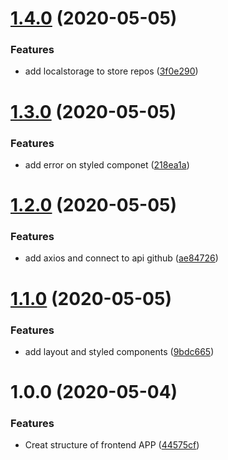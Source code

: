 # [1.4.0](https://github.com/almerindo/rocketseat-githubexplorer/compare/v1.3.0...v1.4.0) (2020-05-05)


### Features

* add localstorage to store repos ([3f0e290](https://github.com/almerindo/rocketseat-githubexplorer/commit/3f0e290443b98da8972eb2620c76d92ea376e6e6))

# [1.3.0](https://github.com/almerindo/rocketseat-githubexplorer/compare/v1.2.0...v1.3.0) (2020-05-05)


### Features

* add error on styled componet ([218ea1a](https://github.com/almerindo/rocketseat-githubexplorer/commit/218ea1a6d7a47c28e9f52bb99ff5fa96755e22a0))

# [1.2.0](https://github.com/almerindo/rocketseat-githubexplorer/compare/v1.1.0...v1.2.0) (2020-05-05)


### Features

* add axios and connect to api github ([ae84726](https://github.com/almerindo/rocketseat-githubexplorer/commit/ae84726b317d4953ff0bd2b5a1dbe263aa09cf0d))

# [1.1.0](https://github.com/almerindo/rocketseat-githubexplorer/compare/v1.0.0...v1.1.0) (2020-05-05)


### Features

* add layout and styled components ([9bdc665](https://github.com/almerindo/rocketseat-githubexplorer/commit/9bdc6650bab40da1b4a1d7eca2270bae1b7fde7d))

# 1.0.0 (2020-05-04)


### Features

* Creat structure of frontend APP ([44575cf](https://github.com/almerindo/rocketseat-githubexplorer/commit/44575cfbb1aa3fdbdbc1fd4e5e8e306167ed0848))
